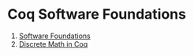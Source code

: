 # Coq Software Foundations

1. [Software Foundations](https://softwarefoundations.cis.upenn.edu/)
2. [Discrete Math in Coq](https://cs.pomona.edu/~michael/courses/csci054s18/book/)
